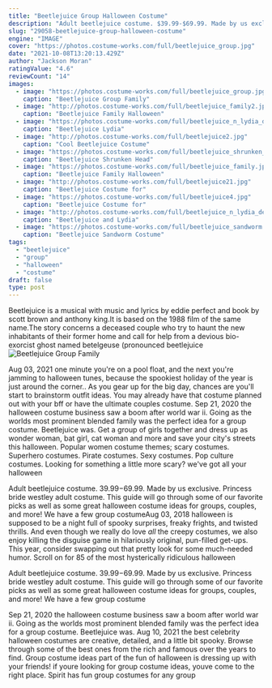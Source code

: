 ```yaml
---
title: "Beetlejuice Group Halloween Costume"
description: "Adult beetlejuice costume. $39.99-$69.99. Made by us exclusive. Princess bride westley adult costume.  This guide will go through some of our favorite picks as well as some great halloween costume ideas for groups, couples, and more! We have a few group costume"
slug: "29058-beetlejuice-group-halloween-costume"
engine: "IMAGE"
cover: "https://photos.costume-works.com/full/beetlejuice_group.jpg"
date: "2021-10-08T13:20:13.429Z"
author: "Jackson Moran"
ratingValue: "4.6"
reviewCount: "14"
images:
  - image: "https://photos.costume-works.com/full/beetlejuice_group.jpg"
    caption: "Beetlejuice Group Family"
  - image: "http://photos.costume-works.com/full/beetlejuice_family2.jpg"
    caption: "Beetlejuice Family Halloween"
  - image: "https://photos.costume-works.com/full/beetlejuice_n_lydia_deetz6.jpg"
    caption: "Beetlejuice Lydia"
  - image: "http://photos.costume-works.com/full/beetlejuice2.jpg"
    caption: "Cool Beetlejuice Costume"
  - image: "https://photos.costume-works.com/full/beetlejuice_shrunken_head.jpg"
    caption: "Beetlejuice Shrunken Head"
  - image: "https://photos.costume-works.com/full/beetlejuice_family.jpg"
    caption: "Beetlejuice Family Halloween"
  - image: "http://photos.costume-works.com/full/beetlejuice21.jpg"
    caption: "Beetlejuice Costume for"
  - image: "https://photos.costume-works.com/full/beetlejuice4.jpg"
    caption: "Beetlejuice Costume for"
  - image: "http://photos.costume-works.com/full/beetlejuice_n_lydia_deetz3.jpg"
    caption: "Beetlejuice and Lydia"
  - image: "https://photos.costume-works.com/full/beetlejuice_sandworm.jpg"
    caption: "Beetlejuice Sandworm Costume"
tags:
  - "beetlejuice"
  - "group"
  - "halloween"
  - "costume"
draft: false
type: post
---
```


Beetlejuice is a musical with music and lyrics by eddie perfect and book by scott brown and anthony king.It is based on the 1988 film of the same name.The story concerns a deceased couple who try to haunt the new inhabitants of their former home and call for help from a devious bio-exorcist ghost named betelgeuse (pronounced beetlejuice
![Beetlejuice Group Family](https://photos.costume-works.com/full/beetlejuice_group.jpg "Beetlejuice Group Family")

Aug 03, 2021 one minute you&#39;re on a pool float, and the next you&#39;re jamming to halloween tunes, because the spookiest holiday of the year is just around the corner.. As you gear up for the big day, chances are you&#39;ll start to brainstorm outfit ideas. You may already have that costume planned out with your bff or have the ultimate couples costume. Sep 21, 2020 the halloween costume business saw a boom after world war ii.  Going as the worlds most prominent blended family was the perfect idea for a group costume. Beetlejuice was. Get a group of girls together and dress up as wonder woman, bat girl, cat woman and more and save your city&#39;s streets this halloween. Popular women costume themes; scary costumes. Superhero costumes. Pirate costumes. Sexy costumes. Pop culture costumes. Looking for something a little more scary? we&#39;ve got all your halloween
<!--inArticleAds-->

<!--galleryOne-->

Adult beetlejuice costume. $39.99-$69.99. Made by us exclusive. Princess bride westley adult costume.  This guide will go through some of our favorite picks as well as some great halloween costume ideas for groups, couples, and more! We have a few group costumeAug 03, 2018 halloween is supposed to be a night full of spooky surprises, freaky frights, and twisted thrills. And even though we really do love *all* the creepy costumes, we also enjoy killing the disguise game in hilariously original, pun-filled get-ups. This year, consider swapping out that pretty look for some much-needed humor. Scroll on for 85 of the most hysterically ridiculous halloween
<!--inArticleAds-->

<!--galleryTwo-->

Adult beetlejuice costume. $39.99-$69.99. Made by us exclusive. Princess bride westley adult costume.  This guide will go through some of our favorite picks as well as some great halloween costume ideas for groups, couples, and more! We have a few group costume
<!--galleryThree-->

Sep 21, 2020 the halloween costume business saw a boom after world war ii.  Going as the worlds most prominent blended family was the perfect idea for a group costume. Beetlejuice was. Aug 10, 2021 the best celebrity halloween costumes are creative, detailed, and a little bit spooky. Browse through some of the best ones from the rich and famous over the years to find. Group costume ideas part of the fun of halloween is dressing up with your friends! if youre looking for group costume ideas, youve come to the right place. Spirit has fun group costumes for any group